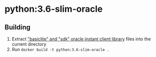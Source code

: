 python:3.6-slim-oracle
======================

Building
--------
1. Extract ["basiclite" and "sdk" oracle instant client library](https://www.oracle.com/database/technologies/instant-client/linux-x86-64-downloads.html) files into the current directory
2. Run `docker build -t python:3.6-slim-oracle .`
